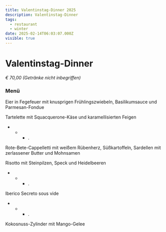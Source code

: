 ```yaml
---
title: Valentinstag-Dinner 2025
description: Valentinstag-Dinner
tags:
  - restaurant
  - winter
date: 2025-02-14T06:03:07.000Z
visible: true
---
```


# Valentinstag-Dinner

*€ 70,00 (Getränke nicht inbegriffen)*

### Menü

Eier in Fegefeuer mit knusprigen Frühlingszwiebeln, Basilikumsauce und Parmesan-Fondue

Tartelette mit Squacquerone-Käse und karamellisierten Feigen

 * * * .  

Rote-Bete-Cappelletti mit weißem Rübenherz, Süßkartoffeln, Sardellen mit zerlassener Butter und Mohnsamen

Risotto mit Steinpilzen, Speck und Heidelbeeren

 * * * .

Iberico Secreto sous vide

 * * * .

Kokosnuss-Zylinder mit Mango-Gelee 